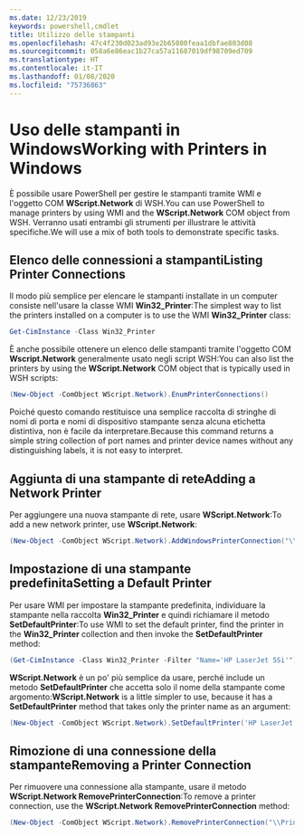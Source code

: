 ```yaml
---
ms.date: 12/23/2019
keywords: powershell,cmdlet
title: Utilizzo delle stampanti
ms.openlocfilehash: 47c4f230d023ad93e2b65080feaa1dbfae803d08
ms.sourcegitcommit: 058a6e86eac1b27ca57a11687019df98709ed709
ms.translationtype: HT
ms.contentlocale: it-IT
ms.lasthandoff: 01/08/2020
ms.locfileid: "75736863"
---
```

# <a name="working-with-printers-in-windows"></a><span data-ttu-id="68d07-103">Uso delle stampanti in Windows</span><span class="sxs-lookup"><span data-stu-id="68d07-103">Working with Printers in Windows</span></span>

<span data-ttu-id="68d07-104">È possibile usare PowerShell per gestire le stampanti tramite WMI e l'oggetto COM **WScript.Network** di WSH.</span><span class="sxs-lookup"><span data-stu-id="68d07-104">You can use PowerShell to manage printers by using WMI and the **WScript.Network** COM object from WSH.</span></span> <span data-ttu-id="68d07-105">Verranno usati entrambi gli strumenti per illustrare le attività specifiche.</span><span class="sxs-lookup"><span data-stu-id="68d07-105">We will use a mix of both tools to demonstrate specific tasks.</span></span>

## <a name="listing-printer-connections"></a><span data-ttu-id="68d07-106">Elenco delle connessioni a stampanti</span><span class="sxs-lookup"><span data-stu-id="68d07-106">Listing Printer Connections</span></span>

<span data-ttu-id="68d07-107">Il modo più semplice per elencare le stampanti installate in un computer consiste nell'usare la classe WMI **Win32_Printer**:</span><span class="sxs-lookup"><span data-stu-id="68d07-107">The simplest way to list the printers installed on a computer is to use the WMI **Win32_Printer** class:</span></span>

```powershell
Get-CimInstance -Class Win32_Printer
```

<span data-ttu-id="68d07-108">È anche possibile ottenere un elenco delle stampanti tramite l'oggetto COM **Wscript.Network** generalmente usato negli script WSH:</span><span class="sxs-lookup"><span data-stu-id="68d07-108">You can also list the printers by using the **WScript.Network** COM object that is typically used in WSH scripts:</span></span>

```powershell
(New-Object -ComObject WScript.Network).EnumPrinterConnections()
```

<span data-ttu-id="68d07-109">Poiché questo comando restituisce una semplice raccolta di stringhe di nomi di porta e nomi di dispositivo stampante senza alcuna etichetta distintiva, non è facile da interpretare.</span><span class="sxs-lookup"><span data-stu-id="68d07-109">Because this command returns a simple string collection of port names and printer device names without any distinguishing labels, it is not easy to interpret.</span></span>

## <a name="adding-a-network-printer"></a><span data-ttu-id="68d07-110">Aggiunta di una stampante di rete</span><span class="sxs-lookup"><span data-stu-id="68d07-110">Adding a Network Printer</span></span>

<span data-ttu-id="68d07-111">Per aggiungere una nuova stampante di rete, usare **WScript.Network**:</span><span class="sxs-lookup"><span data-stu-id="68d07-111">To add a new network printer, use **WScript.Network**:</span></span>

```powershell
(New-Object -ComObject WScript.Network).AddWindowsPrinterConnection("\\Printserver01\Xerox5")
```

## <a name="setting-a-default-printer"></a><span data-ttu-id="68d07-112">Impostazione di una stampante predefinita</span><span class="sxs-lookup"><span data-stu-id="68d07-112">Setting a Default Printer</span></span>

<span data-ttu-id="68d07-113">Per usare WMI per impostare la stampante predefinita, individuare la stampante nella raccolta **Win32_Printer** e quindi richiamare il metodo **SetDefaultPrinter**:</span><span class="sxs-lookup"><span data-stu-id="68d07-113">To use WMI to set the default printer, find the printer in the **Win32_Printer** collection and then invoke the **SetDefaultPrinter** method:</span></span>

```powershell
(Get-CimInstance -Class Win32_Printer -Filter "Name='HP LaserJet 5Si'").SetDefaultPrinter()
```

<span data-ttu-id="68d07-114">**WScript.Network** è un po' più semplice da usare, perché include un metodo **SetDefaultPrinter** che accetta solo il nome della stampante come argomento:</span><span class="sxs-lookup"><span data-stu-id="68d07-114">**WScript.Network** is a little simpler to use, because it has a **SetDefaultPrinter** method that takes only the printer name as an argument:</span></span>

```powershell
(New-Object -ComObject WScript.Network).SetDefaultPrinter('HP LaserJet 5Si')
```

## <a name="removing-a-printer-connection"></a><span data-ttu-id="68d07-115">Rimozione di una connessione della stampante</span><span class="sxs-lookup"><span data-stu-id="68d07-115">Removing a Printer Connection</span></span>

<span data-ttu-id="68d07-116">Per rimuovere una connessione alla stampante, usare il metodo **WScript.Network RemovePrinterConnection**:</span><span class="sxs-lookup"><span data-stu-id="68d07-116">To remove a printer connection, use the **WScript.Network RemovePrinterConnection** method:</span></span>

```powershell
(New-Object -ComObject WScript.Network).RemovePrinterConnection("\\Printserver01\Xerox5")
```
